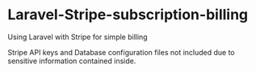 Laravel-Stripe-subscription-billing
===================================

Using Laravel with Stripe for simple billing

Stripe API keys and Database configuration files not included due to sensitive information contained inside.